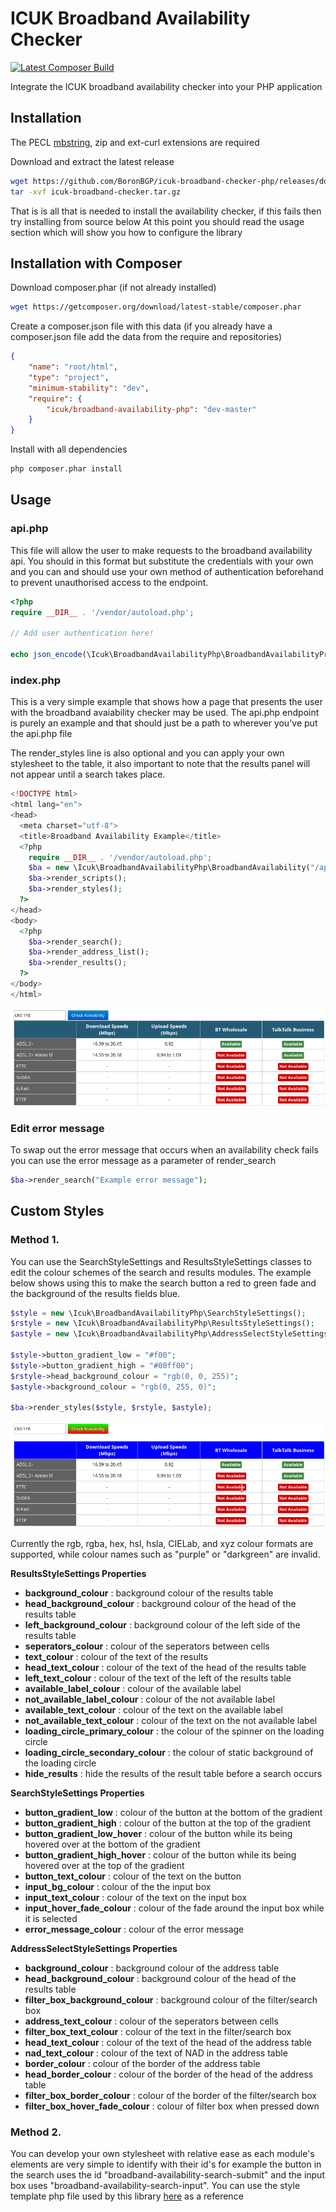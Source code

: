 # ICUK Broadband Availability Checker
[![Latest Composer Build](https://github.com/BoronBGP/icuk-broadband-checker-php/actions/workflows/php.yml/badge.svg)](https://github.com/BoronBGP/icuk-broadband-checker-php/actions/workflows/php.yml)

Integrate the ICUK broadband availability checker into your PHP application
## Installation

The PECL [mbstring](http://php.net/mbstring), zip and ext-curl extensions are required

Download and extract the latest release
```bash
wget https://github.com/BoronBGP/icuk-broadband-checker-php/releases/download/latest/icuk-broadband-checker.tar.gz
tar -xvf icuk-broadband-checker.tar.gz
```

That is is all that is needed to install the availability checker, if this fails then try installing from source below
At this point you should read the usage section which will show you how to configure the library

## Installation with Composer

Download composer.phar (if not already installed)
```bash
wget https://getcomposer.org/download/latest-stable/composer.phar
```

Create a composer.json file with this data (if you already have a composer.json file add the data from the require and repositories)
```json
{
    "name": "root/html",
    "type": "project",
    "minimum-stability": "dev",
    "require": {
        "icuk/broadband-availability-php": "dev-master"
    }
}
```

Install with all dependencies

```bash
php composer.phar install
```

## Usage

### api.php

This file will allow the user to make requests to the broadband availability api. You should in this format but substitute the credentials with your own and
you can and should use your own method of authentication beforehand to prevent unauthorised access to the endpoint.

```php
<?php
require __DIR__ . '/vendor/autoload.php';

// Add user authentication here!

echo json_encode(\Icuk\BroadbandAvailabilityPhp\BroadbandAvailabilityProxy::handle_api("ExampleAPIUsername", "ExampleAPIPassword123"));
```

### index.php

This is a very simple example that shows how a page that presents the user with the broadband avaiability checker may be used.
The api.php endpoint is purely an example and that should just be a path to wherever you've put the api.php file

The render_styles line is also optional and you can apply your own stylesheet to the table, it also important to note that the results
panel will not appear until a search takes place.

```php
<!DOCTYPE html>
<html lang="en">
<head>
  <meta charset="utf-8">
  <title>Broadband Availability Example</title>
  <?php
    require __DIR__ . '/vendor/autoload.php';
    $ba = new \Icuk\BroadbandAvailabilityPhp\BroadbandAvailability("/api.php");
    $ba->render_scripts();
    $ba->render_styles();
  ?>
</head>
<body>
  <?php
    $ba->render_search();
    $ba->render_address_list();
    $ba->render_results();
  ?>
</body>
</html>
```

![Example of what the above code should result in](https://github.com/BoronBGP/icuk-broadband-checker-php/blob/master/assets/default_example.png "Should result in this")

### Edit error message
To swap out the error message that occurs when an availability check fails you can use the error message as a parameter of render_search
```php
$ba->render_search("Example error message");
```

## Custom Styles
### Method 1.
You can use the SearchStyleSettings and ResultsStyleSettings classes to edit the colour schemes of the search and results modules.
The example below shows using this to make the search button a red to green fade and the background of the results fields blue.


```php
$style = new \Icuk\BroadbandAvailabilityPhp\SearchStyleSettings();
$rstyle = new \Icuk\BroadbandAvailabilityPhp\ResultsStyleSettings();
$astyle = new \Icuk\BroadbandAvailabilityPhp\AddressSelectStyleSettings();

$style->button_gradient_low = "#f00";
$style->button_gradient_high = "#00ff00";
$rstyle->head_background_colour = "rgb(0, 0, 255)";
$astyle->background_colour = "rgb(0, 255, 0)";

$ba->render_styles($style, $rstyle, $astyle);
```
![Example of what the above code should result in](https://github.com/BoronBGP/icuk-broadband-checker-php/blob/master/assets/style_example.png "Should result in this")

Currently the rgb, rgba, hex, hsl, hsla, CIELab, and xyz colour formats are supported, while colour names such as "purple" or "darkgreen" are invalid.

**ResultsStyleSettings Properties**
* **background_colour**  : background colour of the results table
* **head_background_colour** : background colour of the head of the results table
* **left_background_colour** : background colour of the left side of the results table
* **seperators_colour** : colour of the seperators between cells
* **text_colour** : colour of the text of the results
* **head_text_colour** : colour of the text of the head of the results table
* **left_text_colour** : colour of the text of the left of the results table
* **available_label_colour** : colour of the available label
* **not_available_label_colour** : colour of the not available label
* **available_text_colour** : colour of the text on the available label
* **not_available_text_colour** : colour of the text on the not available label
* **loading_circle_primary_colour** : the colour of the spinner on the loading circle
* **loading_circle_secondary_colour** : the colour of static background of the loading circle
* **hide_results** : hide the results  of the result table before a search occurs

**SearchStyleSettings Properties**
 * **button_gradient_low** : colour of the button at the bottom of the gradient
 * **button_gradient_high** : colour of the button at the top of the gradient
 * **button_gradient_low_hover** : colour of the button while its being hovered over at the bottom of the gradient
 * **button_gradient_high_hover** : colour of the button while its being hovered over at the top of the gradient
 * **button_text_colour** : colour of the text on the button
 * **input_bg_colour** : colour of the the input box
 * **input_text_colour** : colour of the text on the input box
 * **input_hover_fade_colour** : colour of the fade around the input box while it is selected
 * **error_message_colour** : colour of the error message

**AddressSelectStyleSettings Properties**
* **background_colour**  : background colour of the address table
* **head_background_colour** : background colour of the head of the results table
* **filter_box_background_colour** : background colour of the filter/search box
* **address_text_colour** : colour of the seperators between cells
* **filter_box_text_colour** : colour of the text in the filter/search box
* **head_text_colour** : colour of the text of the head of the address table
* **nad_text_colour** : colour of the text of NAD in the address table
* **border_colour** : colour of the border of the address table
* **head_border_colour** : colour of the border of the head of the address table
* **filter_box_border_colour** : colour of the border of the filter/search box
* **filter_box_hover_fade_colour** : colour of filter box when pressed down

### Method 2.
You can develop your own stylesheet with relative ease as each module's elements are very simple to identify with their id's for example the button in the search
uses the id "broadband-availability-search-submit" and the input box uses "broadband-availability-search-input".
You can use the style template php file used by this library [here](src/modules/Styles.php) as a reference
